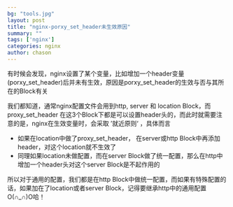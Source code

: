 ```yaml
---
bg: "tools.jpg"
layout: post
title: "nginx-porxy_set_header未生效原因"
summary: ""
tags: ['nginx']
categories: nginx
author: chason
---
```


有时候会发现，nginx设置了某个变量，比如增加一个header变量(porxy_set_header)后并未有生效，原因是porxy_set_header的生效与否与其所在的Block有关

我们都知道，通常nginx配置文件会用到http, server 和 location Block，而proxy_set_header 在这3个Block下都是可以设置header头的，而此时就需要注意的是，nginx在生效变量时，会采取 ’就近原则‘ ，具体而言

* 如果在location中做了proxy_set_header， 在server或http Block中再添加header，对这个location就不生效了
* 同理如果location未做配置，而在server Block做了统一配置，那么在http中增加一个header头对这个server Block是不起作用的

所以对于通用的配置，我们都是在http Block中做统一配置，而如果有特殊配置的话，如果加在了location或者server Block，记得要继承http中的通用配置O(∩_∩)O哈！